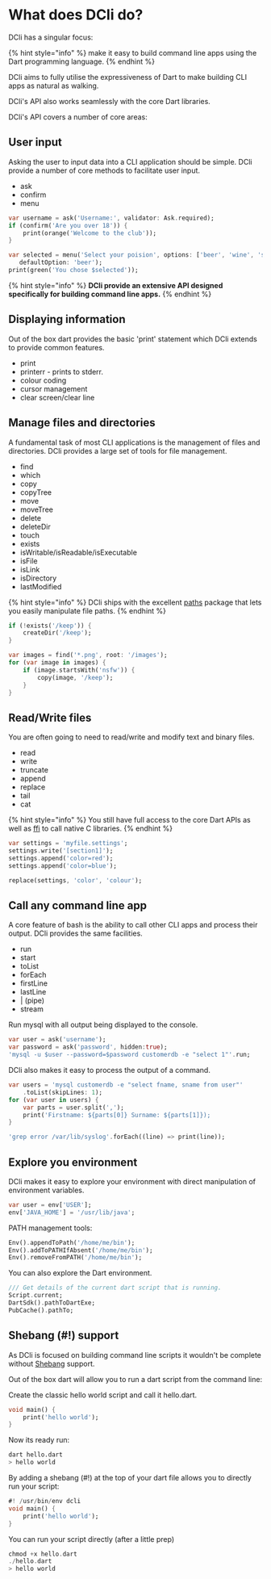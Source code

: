# What does DCli do?

DCli has a singular focus: 

{% hint style="info" %}
make it easy to build command line apps using the Dart programming language.
{% endhint %}

DCli aims to fully utilise the expressiveness of Dart to make building CLI apps as natural as walking.

DCli's API also works seamlessly with the core Dart libraries.

DCli's API covers a number of core areas:

## User input

Asking the user to input data into a CLI application should be simple. DCli provide a number of core methods to facilitate user input.

* ask
* confirm
* menu

```dart
var username = ask('Username:', validator: Ask.required);
if (confirm('Are you over 18')) {
    print(orange('Welcome to the club'));
}

var selected = menu('Select your poision', options: ['beer', 'wine', 'spirits']
   defaultOption: 'beer');
print(green('You chose $selected'));
```

{% hint style="info" %}
**DCli provide an extensive API designed specifically for building command line apps.**
{% endhint %}

## Displaying information

Out of the box dart provides the basic 'print' statement which DCli extends to provide common features.

* print
* printerr - prints to stderr.
* colour coding
* cursor management
* clear screen/clear line

## Manage files and directories

A fundamental task of most CLI applications is the management of files and directories. DCli provides a large set of tools for file management.

* find
* which
* copy
* copyTree
* move
* moveTree
* delete
* deleteDir
* touch
* exists
* isWritable/isReadable/isExecutable
* isFile
* isLink
* isDirectory
* lastModified

{% hint style="info" %}
DCli ships with the excellent [paths](https://pub.dev/packages/path) package that lets you easily manipulate file paths.
{% endhint %}

```dart
if (!exists('/keep')) {
    createDir('/keep');
}

var images = find('*.png', root: '/images');
for (var image in images) {
    if (image.startsWith('nsfw')) {
        copy(image, '/keep');
    }
}
```

## Read/Write files

You are often going to need to read/write and modify text and binary files.

* read
* write
* truncate
* append
* replace
* tail
* cat

{% hint style="info" %}
You still have full access to the core Dart APIs as well as [ffi](https://dart.dev/guides/libraries/c-interop) to call native C libraries.
{% endhint %}

```dart
var settings = 'myfile.settings';
settings.write('[section1]');
settings.append('color=red');
settings.append('color=blue');

replace(settings, 'color', 'colour');
```

## Call any command line app

A core feature of bash is the ability to call other CLI apps and process their output. DCli provides the same facilities.

* run
* start
* toList
* forEach
* firstLine
* lastLine
* \| \(pipe\)
* stream

Run mysql with all output being displayed to the console.

```dart
var user = ask('username');
var password = ask('password', hidden:true);
'mysql -u $user --password=$password customerdb -e "select 1"'.run;
```

DCli also makes it easy to process the output of a command.

```dart
var users = 'mysql customerdb -e "select fname, sname from user"'
    .toList(skipLines: 1);
for (var user in users) {
    var parts = user.split(',');
    print('Firstname: ${parts[0]} Surname: ${parts[1]});
}

'grep error /var/lib/syslog'.forEach((line) => print(line));
```

## Explore you environment

DCli makes it easy to explore your environment with direct manipulation of environment variables.

```dart
var user = env['USER'];
env['JAVA_HOME'] = '/usr/lib/java';
```

PATH management tools:

```dart
Env().appendToPath('/home/me/bin');
Env().addToPATHIfAbsent('/home/me/bin');
Env().removeFromPATH('/home/me/bin');
```

You can also explore the Dart environment.

```dart
/// Get details of the current dart script that is running.
Script.current;
DartSdk().pathToDartExe;
PubCache().pathTo;
```

## Shebang \(\#!\) support

As DCli is focused on building command line scripts it wouldn't be complete without [Shebang](https://en.wikipedia.org/wiki/Shebang_%28Unix%29) support.

Out of the box dart will allow you to run a dart script from the command line:

Create the classic hello world script and call it hello.dart.

```dart
void main() {
    print('hello world');
}
```

Now its ready run:

```bash
dart hello.dart
> hello world
```

By adding a shebang \(\#!\) at the top of your dart file allows you to directly run your script:

```dart
#! /usr/bin/env dcli
void main() {
    print('hello world');
}
```

You can run your script directly \(after a little prep\)

```dart
chmod +x hello.dart
./hello.dart
> hello world
```

